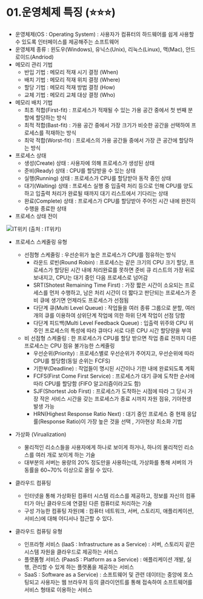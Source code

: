 # 01.운영체제 특징 (⭐⭐⭐)

- 운영체제(OS : Operating System) : 사용자가 컴퓨터의 하드웨어를 쉽게 사용할 수 있도록 인터페이스를 제공해주는 소프트웨어
- 운영체제 종류 : 윈도우(Windows), 유닉스(Unix), 리눅스(Linux), 맥(Mac), 안드로이드(Andriod)
- 메모리 관리 기법
    - 반입 기법 : 메모리 적재 시기 결정 (When)
    - 배치 기법 : 메모리 적재 위치 결정 (Where)
    - 할당 기법 : 메모리 적재 방법 결정 (How)
    - 교체 기법 : 메모리 교체 대상 결정 (Who)
- 메모리 배치 기법
    - 최초 적합(First-fit) : 프로세스가 적재될 수 있는 가용 공간 중에서 첫 번째 분할에 할당하는 방식
    - 최적 적합(Bast-fit) : 가용 공간 중에서 가장 크기가 비슷한 공간을 선택하여 프로세스를 적재하는 방식
    - 최악 적합(Worst-fit) : 프로세스의 가용 공간들 중에서 가장 큰 공간에 할당하는 방식
- 프로세스 상태
    - 생성(Create) 상태 : 사용자에 의해 프로세스가 생성된 상태
    - 준비(Ready) 상태 : CPU를 할당받을 수 있는 상태
    - 실행(Running) 상태 : 프로세스가 CPU를 할당받아 동작 중인 상태
    - 대기(Waiting) 상태 : 프로세스 실행 중 입출력 처리 등으로 인해 CPU를 양도하고 입출력 처리가 완료될 때까지 대기 리스트에서 기다리는 상태
    - 완료(Complete) 상태 : 프로세스가 CPU를 할당받아 주어진 시간 내에 완전히 수행을 종료한 상태
- 프로세스 상태 전이

![IT위키](https://itwiki.kr/images/d/da/%ED%94%84%EB%A1%9C%EC%84%B8%EC%8A%A4_%EC%83%81%ED%83%9C%EC%A0%84%EC%9D%B4%EB%8F%84.png)
(출처 : IT위키)

- 프로세스 스케줄링 유형
    - 선점형 스케줄링 : 우선순위가 높은 프로세스가 CPU를 점유하는 방식
        - 라운드 로빈(Round Robin) : 프로세스는 같은 크기의 CPU 크기 할당, 프로세스가 할당된 시간 내에 처리완료를 못하면 준비 큐 리스트의 가장 뒤로 보내지고, CPU는 대기 중인 다음 프로세스로 넘어감
        - SRT(Shotest Remaining Time First) : 가장 짧은 시간이 소요되는 프로세스를 먼저 수행하고, 남은 처리 시간이 더 짧다고 판단되는 프로세스가 준비 큐에 생기면 언제라도 프로세스가 선점됨
        - 다단계 큐(Multi Level Queue) : 작업들을 여러 종류 그룹으로 분할, 여러 개의 큐를 이용하여 상위단계 작업에 의한 하위 단계 작업이 선점 당함
        - 다단계 피드백(Multi Level Feedback Queue) : 입출력 위주와 CPU 위주인 프로세스의 특성에 따라 큐마다 서로 다른 CPU 시간 할당량을 부여
    - 비 선점형 스케줄링 : 한 프로세스가 CPU를 할당 받으면 작업 종료 전까지 다른 프로세스는 CPU 점유 불가능한 스케줄링
        - 우선순위(Priority) : 프로세스별로 우선순위가 주어지고, 우선순위에 따라 CPU를 할당함(동일 순위는 FCFS)
        - 기한부(Deadline) : 작업들이 명시된 시간이나 기한 내에 완료되도록 계획
        - FCFS(First Come First Service) : 프로세스가 대기 큐에 도착한 순서에 따라 CPU를 할당함 (FIFO 알고리즘이라고도 함)
        - SJF(Shortest Job First) : 프로세스가 도착하는 시점에 따라 그 당시 가장 작은 서비스 시간을 갖는 프로세스가 종료 시까지 자원 점유, 기아현생 발생 가능
        - HRN(Highest Response Ratio Next) : 대기 중인 프로세스 중 현재 응답률(Response Ratio)이 가장 높은 것을 선택 , 기아현상 최소화 기법

- 가상화 (Virualization)
    - 물리적인 리소스들을 사용자에게 하나로 보이게 하거나, 하나의 물리적인 리소스를 여러 개로 보이게 하는 기술
    - 대부분의 서버는 용량의 20% 정도만을 사용하는데, 가상화를 통해 서버의 가동률을 60~70% 이상으로 올릴 수 있다.

- 클라우드 컴퓨팅
    - 인터넷을 통해 가상화된 컴퓨터 시스템 리소스를 제공하고, 정보를 자신의 컴퓨터가 아닌 클라우드에 연결된 다른 컴퓨터로 처리하는 기술
    - 구성 가능한 컴퓨팅 자원(예 : 컴퓨터 네트워크, 서버, 스토리지, 애플리케이션, 서비스)에 대해 어디서나 접근할 수 있다.
- 클라우드 컴퓨팅 유형
    - 인프라형 서비스 (IaaS : Infrastructure as a Service) : 서버, 스토리지 같은 시스템 자원을 클라우드로 제공하는 서비스
    - 플랫폼형 서비스 (PaasS : Platform as a Service) : 애플리케이션 개발, 실행, 관리할 수 있게 하는 플랫폼을 제공하는 서비스
    - SaaS : Software as a Service) : 소프트웨어 및 관련 데이터는 중앙에 호스팅되고 사용자는 웹 브라우저 등의 클라이언트를 통해 접속하여 소프트웨어를 서비스 형태로 이용하는 서비스